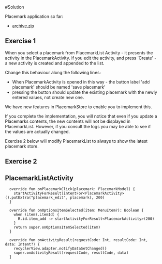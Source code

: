 #Solution

Placemark application so far:

- [archive.zip](archives/archive.zip)

## Exercise 1

When you select a placemark from PlacemarkList Activity - it presents the activity in the PlacemarkActivity. If you edit the activity, and press 'Create' - a new activity is created and appended to the list.

Change this behaviour along the following lines:

- When PlacemarkActivity is opened in this way - the button label 'add placemark' should be named 'save placemark'
- pressing the button should update the existing placemark with the newly entered values, not create  new one. 

We have new features in PlacemarkStore to enable you to implement this. 

If you complete the implementation, you will notice that even if you update a Placemarks contents, the new contents will not be displayed in PlacemarkList. However, if you consult the logs you may be able to see if the values are actually changed. 

Exercise 2 below will modify PlacemarkList to always to show the latest placemark store.


## Exercise 2

## PlacemarkListActivity

~~~
  override fun onPlacemarkClick(placemark: PlacemarkModel) {
    startActivityForResult(intentFor<PlacemarkActivity>().putExtra("placemark_edit", placemark), 200)
  }

  override fun onOptionsItemSelected(item: MenuItem?): Boolean {
    when (item?.itemId) {
      R.id.item_add -> startActivityForResult<PlacemarkActivity>(200)
    }
    return super.onOptionsItemSelected(item)
  }

  override fun onActivityResult(requestCode: Int, resultCode: Int, data: Intent?) {
    recyclerView.adapter.notifyDataSetChanged()
    super.onActivityResult(requestCode, resultCode, data)
  }
~~~

